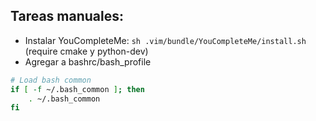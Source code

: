 ## Tareas manuales:

* Instalar YouCompleteMe: `sh .vim/bundle/YouCompleteMe/install.sh` (require cmake y python-dev)
* Agregar a bashrc/bash_profile
```bash
# Load bash common
if [ -f ~/.bash_common ]; then
    . ~/.bash_common
fi
```
